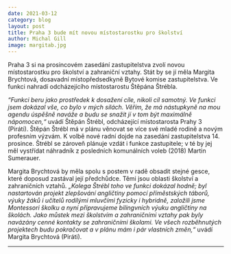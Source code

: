 ```yaml
---
date: 2021-03-12
category: blog
layout: post
title: Praha 3 bude mít novou místostarostku pro školství
author: Michal Gill
image: margitab.jpg
---
```


Praha 3 si na prosincovém zasedání zastupitelstva zvolí novou místostarostku pro školství a zahraniční vztahy. Stát by se jí měla Margita Brychtová, dosavadní místopředsedkyně Bytové komise zastupitelstva. Ve funkci nahradí odcházejícího místostarostu Štěpána Štrébla.

*“Funkci beru jako prostředek k dosažení cíle, nikoli cíl samotný. Ve funkci jsem dokázal vše, co bylo v mých silách. Věřím, že má nástupkyně na mou agendu úspěšně naváže a budu se snažit jí v tom být maximálně nápomocen,“* uvádí Štěpán Štrébl, odcházející místostarosta Prahy 3 (Piráti). Štěpán Štrébl má v plánu věnovat se více své mladé rodině a novým profesním výzvám. K volbě nové radní dojde na zasedání zastupitelstva 14. prosince. Štrébl se zároveň plánuje vzdát i funkce zastupitele; v té by jej měl vystřídat náhradník z posledních komunálních voleb (2018) Martin Sumerauer.

Margita Brychtová by měla spolu s postem v radě obsadit stejné gesce, které doposud zastával její předchůdce. Těmi jsou oblasti školství a zahraničních vztahů. *„Kolega Štrébl toho ve funkci dokázal hodně; byl nastartován projekt zlepšování angličtiny pomocí příměstských táborů, výuky žáků i učitelů rodilými mluvčími fyzicky i hybridně, založili jsme Montessori školku a nyní připravujeme bilingvních výuku angličtiny na školách. Jako můstek mezi školstvím a zahraničními vztahy pak byly navázány cenné kontakty se zahraničními školami. Ve všech rozběhnutých projektech budu pokračovat a v plánu mám i pár vlastních změn,“* uvádí Margita Brychtová (Piráti). 

- - -
